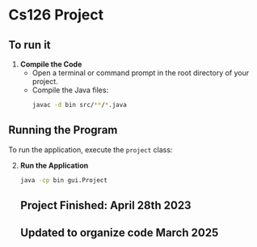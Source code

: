 # Cs126 Project

## To run it

   
1. **Compile the Code**
   - Open a terminal or command prompt in the root directory of your project.
   - Compile the Java files:
     ```bash
     javac -d bin src/**/*.java
     ```

## Running the Program

To run the application, execute the `project` class:

2. **Run the Application**
    ```bash
    java -cp bin gui.Project
    ```


    ## Project Finished: April 28th 2023
   ## Updated to organize code March 2025


